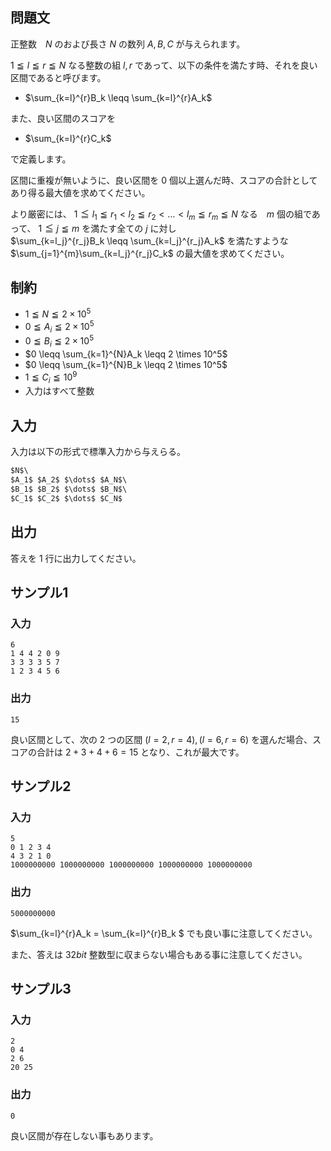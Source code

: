 
## 問題文
正整数　$N$ のおよび長さ $N$ の数列 $A,B,C$ が与えられます。

$1 \leqq l \leqq r \leqq N$ なる整数の組 $l,r$ であって、以下の条件を満たす時、それを良い区間であると呼びます。

- $\sum_{k=l}^{r}B_k \leqq \sum_{k=l}^{r}A_k$

また、良い区間のスコアを

- $\sum_{k=l}^{r}C_k$ 

で定義します。

区間に重複が無いように、良い区間を $0$ 個以上選んだ時、スコアの合計としてあり得る最大値を求めてください。

より厳密には、 $1 \leqq l_1 \leqq r_1 < l_2 \leqq r_2 < \dots  < l_m \leqq r_m \leqq N$ なる　$m$ 個の組であって、 $1 \leqq j \leqq m$ を満たす全ての $j$ に対し\
$\sum_{k=l_j}^{r_j}B_k \leqq \sum_{k=l_j}^{r_j}A_k$ を満たすような $\sum_{j=1}^{m}\sum_{k=l_j}^{r_j}C_k$ の最大値を求めてください。 

## 制約
- $1 \leqq N \leqq 2 \times 10^5$
- $0 \leqq A_i \leqq 2 \times 10^5$
- $0 \leqq B_i \leqq 2 \times 10^5$
- $0 \leqq \sum_{k=1}^{N}A_k \leqq 2 \times 10^5$
- $0 \leqq \sum_{k=1}^{N}B_k \leqq 2 \times 10^5$
- $1 \leqq C_i \leqq 10^9$
- 入力はすべて整数

## 入力
入力は以下の形式で標準入力から与えらる。  
```md
$N$\
$A_1$ $A_2$ $\dots$ $A_N$\
$B_1$ $B_2$ $\dots$ $B_N$\
$C_1$ $C_2$ $\dots$ $C_N$

```
## 出力
答えを $1$ 行に出力してください。

## サンプル1

### 入力
```
6
1 4 4 2 0 9
3 3 3 3 5 7
1 2 3 4 5 6

```

### 出力
```
15

```

良い区間として、次の $2$ つの区間 $(l=2,r=4),(l=6,r=6)$ を選んだ場合、スコアの合計は $2+3+4+6 = 15$ となり、これが最大です。

## サンプル2

### 入力
```
5
0 1 2 3 4
4 3 2 1 0
1000000000 1000000000 1000000000 1000000000 1000000000

```

### 出力
```
5000000000

```

$\sum_{k=l}^{r}A_k = \sum_{k=l}^{r}B_k $ でも良い事に注意してください。

また、答えは $32bit$ 整数型に収まらない場合もある事に注意してください。

## サンプル3

### 入力
```
2
0 4
2 6
20 25

```

### 出力
```
0

```

良い区間が存在しない事もあります。
